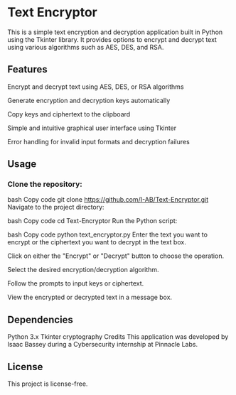 # Text Encryptor
This is a simple text encryption and decryption application built in Python using the Tkinter library. It provides options to encrypt and decrypt text using various algorithms such as AES, DES, and RSA.

## Features
Encrypt and decrypt text using AES, DES, or RSA algorithms

Generate encryption and decryption keys automatically

Copy keys and ciphertext to the clipboard

Simple and intuitive graphical user interface using Tkinter

Error handling for invalid input formats and decryption failures

## Usage
### Clone the repository:

bash
Copy code
git clone https://github.com/I-AB/Text-Encryptor.git
Navigate to the project directory:

bash
Copy code
cd Text-Encryptor
Run the Python script:

bash
Copy code
python text_encryptor.py
Enter the text you want to encrypt or the ciphertext you want to decrypt in the text box.

Click on either the "Encrypt" or "Decrypt" button to choose the operation.

Select the desired encryption/decryption algorithm.

Follow the prompts to input keys or ciphertext.

View the encrypted or decrypted text in a message box.

## Dependencies
Python 3.x
Tkinter
cryptography
Credits
This application was developed by Isaac Bassey during a Cybersecurity internship at Pinnacle Labs.

## License
This project is license-free.
